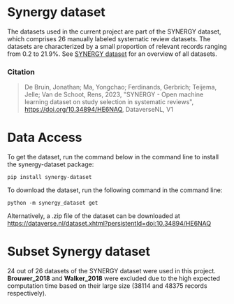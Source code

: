 
# Synergy dataset

The datasets used in the current project are part of the SYNERGY dataset, which comprises 26 manually labeled systematic review datasets. The datasets are characterized by a small proportion of relevant records ranging from 0.2 to 21.9%. 
See [SYNERGY dataset](https://github.com/asreview/synergy-dataset) for an overview of all datasets. 

### Citation
> De Bruin, Jonathan; Ma, Yongchao; Ferdinands, Gerbrich; Teijema, Jelle; Van de Schoot, Rens, 2023, "SYNERGY - Open machine learning dataset on study selection in systematic reviews", https://doi.org/10.34894/HE6NAQ, DataverseNL, V1


# Data Access

To get the dataset, run the command below in the command line to install the synergy-dataset package:
```
pip install synergy-dataset
```

To download the dataset, run the following command in the command line:
```
python -m synergy_dataset get 
```
Alternatively, a .zip file of the dataset can be downloaded at https://dataverse.nl/dataset.xhtml?persistentId=doi:10.34894/HE6NAQ


# Subset Synergy dataset
24 out of 26 datasets of the SYNERGY dataset were used in this project. **Brouwer_2018** and **Walker_2018** were excluded due to the high expected computation time based on their large size (38114 and 48375 records respectively). 


